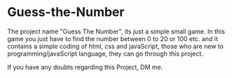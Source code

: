 # Guess-the-Number
The project name "Guess The Number", its just a simple small game. In this game you just have to find the number between 0 to 20 or 100 etc. and it contains a simple coding of 
html, css and javaScript, those who are new to programming/javaScript language, they can go through this project.

If you have any doubts regarding this Project, DM me.
